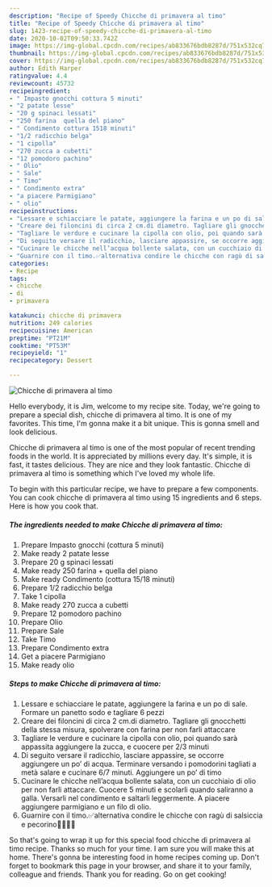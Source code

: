 ```yaml
---
description: "Recipe of Speedy Chicche di primavera al timo"
title: "Recipe of Speedy Chicche di primavera al timo"
slug: 1423-recipe-of-speedy-chicche-di-primavera-al-timo
date: 2020-10-02T09:50:33.742Z
image: https://img-global.cpcdn.com/recipes/ab833676bdb8287d/751x532cq70/chicche-di-primavera-al-timo-recipe-main-photo.jpg
thumbnail: https://img-global.cpcdn.com/recipes/ab833676bdb8287d/751x532cq70/chicche-di-primavera-al-timo-recipe-main-photo.jpg
cover: https://img-global.cpcdn.com/recipes/ab833676bdb8287d/751x532cq70/chicche-di-primavera-al-timo-recipe-main-photo.jpg
author: Edith Harper
ratingvalue: 4.4
reviewcount: 45732
recipeingredient:
- " Impasto gnocchi cottura 5 minuti"
- "2 patate lesse"
- "20 g spinaci lessati"
- "250 farina  quella del piano"
- " Condimento cottura 1518 minuti"
- "1/2 radicchio belga"
- "1 cipolla"
- "270 zucca a cubetti"
- "12 pomodoro pachino"
- " Olio"
- " Sale"
- " Timo"
- " Condimento extra"
- "a piacere Parmigiano"
- " olio"
recipeinstructions:
- "Lessare e schiacciare le patate, aggiungere la farina e un po di sale. Formare un panetto sodo e tagliare 6 pezzi"
- "Creare dei filoncini di circa 2 cm.di diametro. Tagliare gli gnocchetti della stessa misura, spolverare con farina per non farli attaccare"
- "Tagliare le verdure e cucinare la cipolla con olio, poi quando sarà appassita aggiungere la zucca, e cuocere per 2/3 minuti"
- "Di seguito versare il radicchio, lasciare appassire, se occorre aggiungere un po’ di acqua. Terminare versando i pomodorini tagliati a metà salare e cucinare 6/7 minuti. Aggiungere un po’ di timo"
- "Cucinare le chicche nell’acqua bollente salata, con un cucchiaio di olio per non farli attaccare. Cuocere 5 minuti e scolarli quando saliranno a galla. Versarli nel condimento e saltarli leggermente. A piacere aggiungere parmigiano e un filo di olio."
- "Guarnire con il timo.✅alternativa condire le chicche con ragù di salsiccia e pecorino👩🏼‍🍳😊"
categories:
- Recipe
tags:
- chicche
- di
- primavera

katakunci: chicche di primavera 
nutrition: 249 calories
recipecuisine: American
preptime: "PT21M"
cooktime: "PT53M"
recipeyield: "1"
recipecategory: Dessert

---
```



![Chicche di primavera al timo](https://img-global.cpcdn.com/recipes/ab833676bdb8287d/751x532cq70/chicche-di-primavera-al-timo-recipe-main-photo.jpg)

Hello everybody, it is Jim, welcome to my recipe site. Today, we're going to prepare a special dish, chicche di primavera al timo. It is one of my favorites. This time, I'm gonna make it a bit unique. This is gonna smell and look delicious.



Chicche di primavera al timo is one of the most popular of recent trending foods in the world. It is appreciated by millions every day. It's simple, it is fast, it tastes delicious. They are nice and they look fantastic. Chicche di primavera al timo is something which I've loved my whole life.


To begin with this particular recipe, we have to prepare a few components. You can cook chicche di primavera al timo using 15 ingredients and 6 steps. Here is how you cook that.

<!--inarticleads1-->

##### The ingredients needed to make Chicche di primavera al timo:

1. Prepare  Impasto gnocchi (cottura 5 minuti)
1. Make ready 2 patate lesse
1. Prepare 20 g spinaci lessati
1. Make ready 250 farina + quella del piano
1. Make ready  Condimento (cottura 15/18 minuti)
1. Prepare 1/2 radicchio belga
1. Take 1 cipolla
1. Make ready 270 zucca a cubetti
1. Prepare 12 pomodoro pachino
1. Prepare  Olio
1. Prepare  Sale
1. Take  Timo
1. Prepare  Condimento extra
1. Get a piacere Parmigiano
1. Make ready  olio




<!--inarticleads2-->

##### Steps to make Chicche di primavera al timo:

1. Lessare e schiacciare le patate, aggiungere la farina e un po di sale. Formare un panetto sodo e tagliare 6 pezzi
1. Creare dei filoncini di circa 2 cm.di diametro. Tagliare gli gnocchetti della stessa misura, spolverare con farina per non farli attaccare
1. Tagliare le verdure e cucinare la cipolla con olio, poi quando sarà appassita aggiungere la zucca, e cuocere per 2/3 minuti
1. Di seguito versare il radicchio, lasciare appassire, se occorre aggiungere un po’ di acqua. Terminare versando i pomodorini tagliati a metà salare e cucinare 6/7 minuti. Aggiungere un po’ di timo
1. Cucinare le chicche nell’acqua bollente salata, con un cucchiaio di olio per non farli attaccare. Cuocere 5 minuti e scolarli quando saliranno a galla. Versarli nel condimento e saltarli leggermente. A piacere aggiungere parmigiano e un filo di olio.
1. Guarnire con il timo.✅alternativa condire le chicche con ragù di salsiccia e pecorino👩🏼‍🍳😊




So that's going to wrap it up for this special food chicche di primavera al timo recipe. Thanks so much for your time. I am sure you will make this at home. There's gonna be interesting food in home recipes coming up. Don't forget to bookmark this page in your browser, and share it to your family, colleague and friends. Thank you for reading. Go on get cooking!
